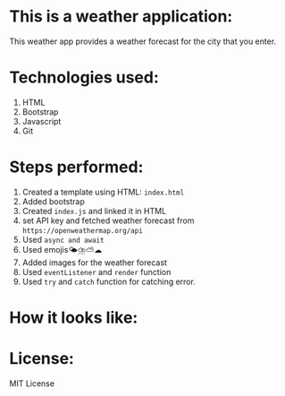 # This is a weather application:

This weather app provides a weather forecast for the city that you enter.

# Technologies used:

1. HTML
2. Bootstrap
3. Javascript
4. Git

# Steps performed:

1. Created a template using HTML: `index.html`
2. Added bootstrap
3. Created `index.js` and linked it in HTML
4. set API key and fetched weather forecast from `https://openweathermap.org/api`
5. Used `async and await `
6. Used emojis🌤⛈⛅☁
7. Added images for the weather forecast
8. Used `eventListener` and `render` function
9. Used `try` and `catch` function for catching error.

# How it looks like:

# License:

MIT License
